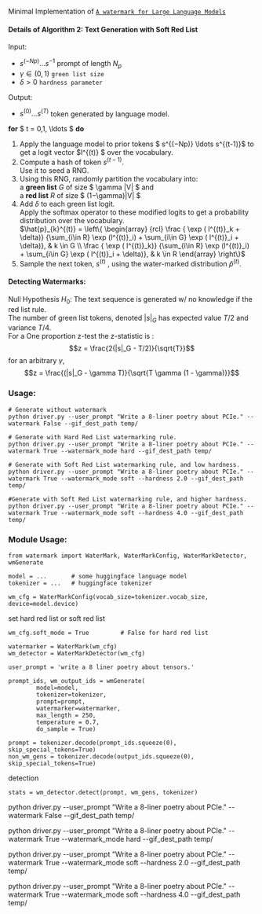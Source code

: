 
Minimal Implementation of  [``A watermark for Large Language Models``](https://arxiv.org/pdf/2301.10226.pdf)



#### Details of Algorithm 2: Text Generation with Soft Red List 

Input:
- $s^{(−Np)} \ldots s^{-1}$ prompt of length $N_p$
- $\gamma \in(0,1)$ `green list size`
- $\delta > 0$  `hardness parameter`

Output:  
- $s^{(0)} \ldots s^{(T)}$ token generated by language model.

**for** $ t = 0,1, \ldots $ **do**
1. Apply the language model to prior tokens $ s^{(−Np)} \ldots s^{(t-1)}$  to get a logit vector $l^{(t)} $ over the vocabulary.
2. Compute a hash of token $s^{(t-1)}$.  
Use it to seed a RNG.
3. Using this RNG, randomly partition the vocabulary into:  
a **green list** $G$ of size $ \gamma |V| $ and  
a **red list** $R$ of size $ (1−\gamma)|V| $
4. Add $\delta$ to each green list logit.   
Apply the softmax operator to these modified logits to get a probability distribution over the vocabulary.  
$\hat{p}_{k}^{(t)} = 
\left\{ 
    \begin{array} {rcl}
    \frac
        { \exp ( l^{(t)}_k  + \delta)}
        {\sum_{i\in R} \exp (l^{(t)}_i) + \sum_{i\in G} \exp ( l^{(t)}_i + \delta)},
    & k \in G \\
    \frac
        { \exp ( l^{(t)}_k)}
        {\sum_{i\in R} \exp (l^{(t)}_i) + \sum_{i\in G} \exp ( l^{(t)}_i + \delta)},
    & k \in R
   \end{array} 
\right\}$
5. Sample the next token, $s^{(t)}$ , using the water-marked distribution $\hat{p}^{(t)}$.


#### Detecting Watermarks:
  
Null Hypothesis $H_0:$ The text sequence is generated w/ no knowledge if the red list rule.  
The number of green list tokens, denoted $|s|_G$ has expected value $T/2$ and variance $T/4$.  
For a One proportion z-test the z-statistic is  :
$$z = \frac{2(|s|_G - T/2)}{\sqrt{T}}$$
for an arbitrary $\gamma$, $$z = \frac{(|s|_G - \gamma T)}{\sqrt{T \gamma (1 - \gamma)}}$$


### Usage:
```
# Generate without watermark
python driver.py --user_prompt "Write a 8-liner poetry about PCIe." --watermark False --gif_dest_path temp/

# Generate with Hard Red List watermarking rule.
python driver.py --user_prompt "Write a 8-liner poetry about PCIe." --watermark True --watermark_mode hard --gif_dest_path temp/

# Generate with Soft Red List watermarking rule, and low hardness.
python driver.py --user_prompt "Write a 8-liner poetry about PCIe." --watermark True --watermark_mode soft --hardness 2.0 --gif_dest_path temp/

#Generate with Soft Red List watermarking rule, and higher hardness.
python driver.py --user_prompt "Write a 8-liner poetry about PCIe." --watermark True --watermark_mode soft --hardness 4.0 --gif_dest_path temp/
```


### Module Usage:

```
from watermark import WaterMark, WaterMarkConfig, WaterMarkDetector, wmGenerate

model = ...       # some huggingface language model
tokenizer = ...   # huggingface tokenizer

wm_cfg = WaterMarkConfig(vocab_size=tokenizer.vocab_size, device=model.device)
```
set hard red list or soft red list 
```
wm_cfg.soft_mode = True         # False for hard red list

watermarker = WaterMark(wm_cfg)
wm_detector = WaterMarkDetector(wm_cfg)

user_prompt = 'write a 8 liner poetry about tensors.'

prompt_ids, wm_output_ids = wmGenerate(
        model=model, 
        tokenizer=tokenizer, 
        prompt=prompt, 
        watermarker=watermarker, 
        max_length = 250,
        temperature = 0.7,
        do_sample = True)

prompt = tokenizer.decode(prompt_ids.squeeze(0), skip_special_tokens=True)
non_wm_gens = tokenizer.decode(output_ids.squeeze(0), skip_special_tokens=True)
```

detection
```
stats = wm_detector.detect(prompt, wm_gens, tokenizer)
```


python driver.py --user_prompt "Write a 8-liner poetry about PCIe." --watermark False --gif_dest_path temp/

python driver.py --user_prompt "Write a 8-liner poetry about PCIe." --watermark True --watermark_mode hard --gif_dest_path temp/

python driver.py --user_prompt "Write a 8-liner poetry about PCIe." --watermark True --watermark_mode soft --hardness 2.0 --gif_dest_path temp/

python driver.py --user_prompt "Write a 8-liner poetry about PCIe." --watermark True --watermark_mode soft --hardness 4.0 --gif_dest_path temp/

